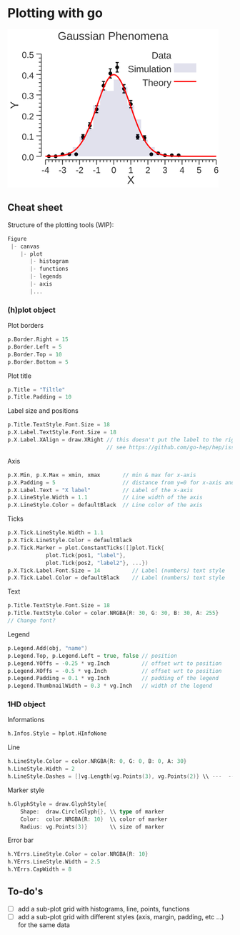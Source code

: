 # Plotting with go

![Result](results/h1d_plot_reduced.png)

## Cheat sheet

Structure of the plotting tools (WIP):
```go
Figure
 |- canvas
    |- plot
       |- histogram
       |- functions
       |- legends
       |- axis
       |...
```

### (h)plot object

Plot borders

```go
p.Border.Right = 15
p.Border.Left = 5
p.Border.Top = 10
p.Border.Bottom = 5
```

Plot title

```go
p.Title = "Tiltle"
p.Title.Padding = 10
```

Label size and positions

```go
p.Title.TextStyle.Font.Size = 18
p.X.Label.TextStyle.Font.Size = 18
p.X.Label.XAlign = draw.XRight // this doesn't put the label to the right
                               // see https://github.com/go-hep/hep/issues/620
```

Axis 
```go
p.X.Min, p.X.Max = xmin, xmax       // min & max for x-axis
p.X.Padding = 5                     // distance from y=0 for x-axis and x=0 for y-axis
p.X.Label.Text = "X label"          // Label of the x-axis
p.X.LineStyle.Width = 1.1           // Line width of the axis
p.X.LineStyle.Color = defaultBlack  // Line color of the axis
```

Ticks
```go
p.X.Tick.LineStyle.Width = 1.1      
p.X.Tick.LineStyle.Color = defaultBlack
p.X.Tick.Marker = plot.ConstantTicks([]plot.Tick{
			plot.Tick{pos1, "label"},
			plot.Tick{pos2, "label2"}, ...})
p.X.Tick.Label.Font.Size = 14          // Label (numbers) text style
p.X.Tick.Label.Color = defaultBlack    // Label (numbers) text style
```

Text 
```go
p.Title.TextStyle.Font.Size = 18
p.Title.TextStyle.Color = color.NRGBA{R: 30, G: 30, B: 30, A: 255}
// Change font?
```

Legend
```go
p.Legend.Add(obj, "name")	
p.Legend.Top, p.Legend.Left = true, false // position
p.Legend.YOffs = -0.25 * vg.Inch          // offset wrt to position
p.Legend.XOffs = -0.5 * vg.Inch           // offset wrt to position
p.Legend.Padding = 0.1 * vg.Inch          // padding of the legend
p.Legend.ThumbnailWidth = 0.3 * vg.Inch   // width of the legend
```

### 1HD object

Informations
```go
h.Infos.Style = hplot.HInfoNone
```

Line
```go
h.LineStyle.Color = color.NRGBA{R: 0, G: 0, B: 0, A: 30}
h.LineStyle.Width = 2
h.LineStyle.Dashes = []vg.Length{vg.Points(3), vg.Points(2)} \\ ---  ---  ---
```

Marker style
```go
h.GlyphStyle = draw.GlyphStyle{
 	Shape:  draw.CircleGlyph{}, \\ type of marker
	Color:  color.NRGBA{R: 10}  \\ color of marker
	Radius: vg.Points(3)}       \\ size of marker
```

Error bar

```go
h.YErrs.LineStyle.Color = color.NRGBA{R: 10}
h.YErrs.LineStyle.Width = 2.5
h.YErrs.CapWidth = 8
```


## To-do's

- [ ] add a sub-plot grid with histograms, line, points, functions
- [ ] add a sub-plot grid with different styles (axis, margin, padding, etc ...) for the same data